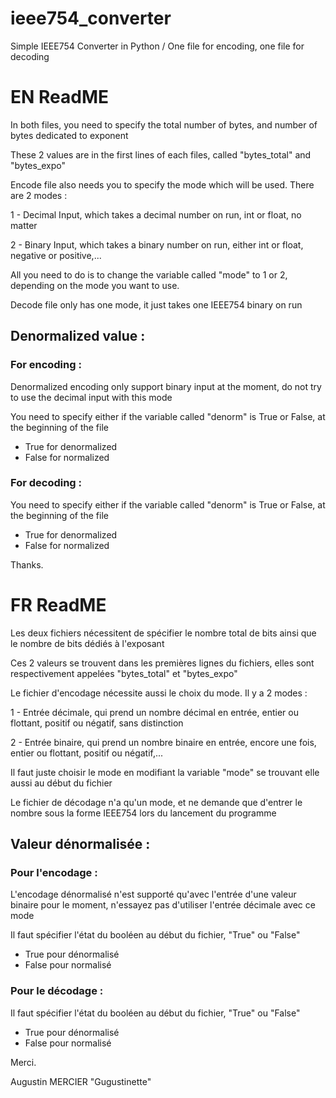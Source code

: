 # ieee754_converter
Simple IEEE754 Converter in Python / One file for encoding, one file for decoding

# EN ReadME

In both files, you need to specify the total number of bytes, and number of bytes dedicated to exponent

These 2 values are in the first lines of each files, called "bytes_total" and "bytes_expo"

Encode file also needs you to specify the mode which will be used.
There are 2 modes :

  1 - Decimal Input, which takes a decimal number on run, int or float, no matter
  
  2 - Binary Input, which takes a binary number on run, either int or float, negative or positive,...
  
 All you need to do is to change the variable called "mode" to 1 or 2, depending on the mode you want to use.
 
 Decode file only has one mode, it just takes one IEEE754 binary on run
 
 ## Denormalized value :
 
 ### For encoding :
 Denormalized encoding only support binary input at the moment, do not try to use the decimal input with this mode
 
 You need to specify either if the variable called "denorm" is True or False, at the beginning of the file
 - True for denormalized
 - False for normalized

 ### For decoding :
 
 You need to specify either if the variable called "denorm" is True or False, at the beginning of the file
 - True for denormalized
 - False for normalized
 
 Thanks.
 
 # FR ReadME
 
 Les deux fichiers nécessitent de spécifier le nombre total de bits ainsi que le nombre de bits dédiés à l'exposant
 
 Ces 2 valeurs se trouvent dans les premières lignes du fichiers, elles sont respectivement appelées "bytes_total" et "bytes_expo"
 
 Le fichier d'encodage nécessite aussi le choix du mode.
 Il y a 2 modes :
 
 1 - Entrée décimale, qui prend un nombre décimal en entrée, entier ou flottant, positif ou négatif, sans distinction
 
 2 - Entrée binaire, qui prend un nombre binaire en entrée, encore une fois, entier ou flottant, positif ou négatif,...
 
 Il faut juste choisir le mode en modifiant la variable "mode" se trouvant elle aussi au début du fichier
 
 Le fichier de décodage n'a qu'un mode, et ne demande que d'entrer le nombre sous la forme IEEE754 lors du lancement du programme
 
 ## Valeur dénormalisée :
 
 ### Pour l'encodage :
 L'encodage dénormalisé n'est supporté qu'avec l'entrée d'une valeur binaire pour le moment, n'essayez pas d'utiliser l'entrée décimale avec ce mode
 
 Il faut spécifier l'état du booléen au début du fichier, "True" ou "False"
 - True pour dénormalisé
 - False pour normalisé
 
 ### Pour le décodage :
 
 Il faut spécifier l'état du booléen au début du fichier, "True" ou "False"
 - True pour dénormalisé
 - False pour normalisé
 
 Merci.
 
 Augustin MERCIER "Gugustinette"
